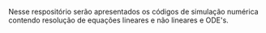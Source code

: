 Nesse respositório serão apresentados os códigos de simulação numérica contendo resolução de equações lineares e não lineares e ODE's.
